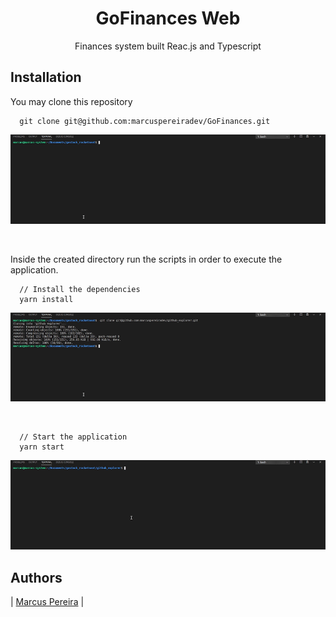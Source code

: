 <h1 align="center">GoFinances Web</h1>
<p align="center">Finances system built Reac.js and Typescript</p>

## Installation

You may clone this repository

```
  git clone git@github.com:marcuspereiradev/GoFinances.git
```

<p align="center">
  <img src = "./docs/github_explorer_git_clone.gif" width=800>
</p>

<br />

Inside the created directory run the scripts in order to execute the application.

```
  // Install the dependencies
  yarn install
```

<p align="center">
  <img src = "./docs/github_explorer_yarn_install.gif" width=800>
</p>

<br />

```
  // Start the application
  yarn start
```

<p align="center">
  <img src = "./docs/github_explorer_yarn_start.gif" width=800>
</p>


## Authors

|  [Marcus Pereira](https://github.com/marcuspereiradev)   |
